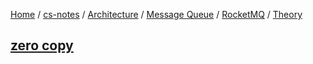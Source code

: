 [Home](https://mengxianbin.github.io) /
[cs-notes](https://mengxianbin.github.io/cs-notes/site) /
[Architecture](https://mengxianbin.github.io/cs-notes/site/Architecture) /
[Message Queue](https://mengxianbin.github.io/cs-notes/site/Architecture/Message%20Queue) /
[RocketMQ](https://mengxianbin.github.io/cs-notes/site/Architecture/Message%20Queue/RocketMQ) /
[Theory](https://mengxianbin.github.io/cs-notes/site/Architecture/Message%20Queue/RocketMQ/Theory)

## [zero copy](https://mengxianbin.github.io/cs-notes/site/Architecture/Message%20Queue/RocketMQ/Theory/zero%20copy)
